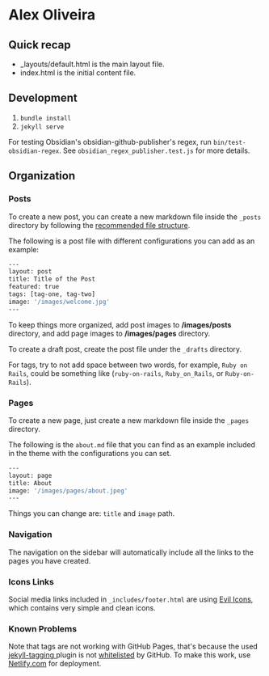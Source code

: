 # Alex Oliveira

## Quick recap

- _layouts/default.html is the main layout file.
- index.html is the initial content file.

## Development

1. `bundle install`
2. `jekyll serve`

For testing Obsidian's obsidian-github-publisher's regex,
run `bin/test-obsidian-regex`. See `obsidian_regex_publisher.test.js` for more
details.

## Organization

### Posts

To create a new post, you can create a new markdown file inside the `_posts`
directory by following the
[recommended file structure](https://jekyllrb.com/docs/posts/#creating-post-files).

The following is a post file with different configurations you can add as an
example:

```sh
---
layout: post
title: Title of the Post
featured: true
tags: [tag-one, tag-two]
image: '/images/welcome.jpg'
---
```

To keep things more organized, add post images to **/images/posts** directory,
and add page images to **/images/pages** directory.

To create a draft post, create the post file under the `_drafts` directory.

For tags, try to not add space between two words, for example, `Ruby on
Rails`, could be something like (`ruby-on-rails`, `Ruby_on_Rails`, or
`Ruby-on-Rails`).

### Pages

To create a new page, just create a new markdown file inside the `_pages` directory.

The following is the `about.md` file that you can find as an example included in the theme with the configurations you can set.

```sh
---
layout: page
title: About
image: '/images/pages/about.jpeg'
---
```

Things you can change are: `title` and `image` path.


### Navigation

The navigation on the sidebar will automatically include all the links to the pages you have created.

### Icons Links

Social media links included in `_includes/footer.html` are using
[Evil Icons](http://evil-icons.io/), which contains very simple and clean icons.

### Known Problems

Note that tags are not working with GitHub Pages, that's because the used
[jekyll-tagging ](https://github.com/pattex/jekyll-tagging) plugin is not
[whitelisted](https://pages.github.com/versions/) by GitHub.  To make this work,
use [Netlify.com](https://www.netlify.com/) for deployment.